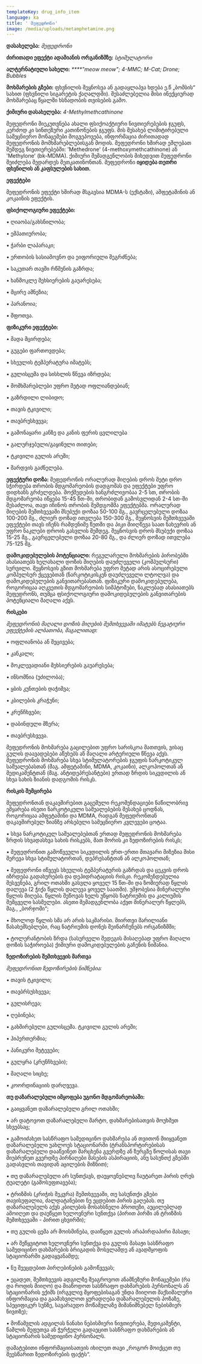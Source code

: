 ```yaml
---
templateKey: drug_info_item
language: ka
title: ' მეფედრონი'
image: /media/uploads/metamphetamine.png
---
```

**დასახელება:** _მეფედრონი_

**ძირითადი ეფექტი ადამიანის ორგანიზმზე:** _სტიმულატორი_

**ალტერნატიული სახელი:** _****"meow meow"; 4-MMC; M-Cat; Drone; Bubbles_

**მოხმარების გზები:** ფხვნილის შეყნოსვა ან გადაყლაპვა ხდება ე.წ „ბომბის“ სახით (ფხვნილი სიგარეტის ქაღალდში). შესაძლებელია მისი ინექციურად მოხმარებაც წყალში ხსნადობის თვისების გამო.

**ქიმიური დასახელება:** _4-Methylmethcathinone_ 

მეფედრონი მიეკუთვნება ახალი ფსიქოაქტიური ნივთიერებების ჯგუფს, კერძოდ კი სინთეზური კათინონების ჯგუფს. მის შესახებ ლიმიტირებული სამეცნიერო მონაცემები მოგვეპოვება, ინფორმაცია ძირითადად მეფედრონის მომხმარებლებისგან მოდის. მეფედრონი ხშირად ეშლებათ შემდეგ  ნივთიერებებში: 'Methedrone' (4-methoxymethcathinone) ან 'Methylone' (bk-MDMA). ქიმიური შემადგენლობის მიხედვით მეფედრონი შეიძლება შედარდეს მეთკათინონთან. მეფედრონი **იყიდება თეთრი ფხვნილის ან კაფსულების სახით.** 

**ეფექტები**

მეფედრონის ეფექტი ხშირად მსგავსია MDMA-ს (ექსტაზი), ამფეტამინის ან კოკაინის ეფექტის. 

**ფსიქოლოგიური ეფექტები:**

•	ღიაობა/გახსნილობა;

•	 ემპათიურობა;

•	 ჭარბი ლაპარაკი; 

•	ერთობის სასიამოვნო და ეიფორიული შეგრძნება; 

•	საკუთარ თავში რწმენის გაზრდა;

•	ხანმოკლე მეხსიერების გაუარესება;

•	მცირე ამნეზია; 

•	პარანოია;

•	შფოთვა.

**ფიზიკური ეფექტები:**

•	მადა მცირდება;

•	გუგები ფართოვდება;

•	სხეულის ტემპერატურა იმატებს; 

•	გულისცემა და სისხლის წნევა იზრდება;

•	მომხმარებლები უფრო მეტად ოფლიანდებიან;

•	გაზრდილი ლიბიდო;

•	თავის ტკივილი; 

•	თავბრუსხვევა;

•	გამონაყარი კანზე და კანის ფერის ცვლილება

•	გალურჯებული/გაყინული თითები;

•	ტკივილი გულის არეში;

•	შარდვის გაძნელება.

**ეფექტური დოზა:** მეფედრონის ორალურად მიღების დროს მეტი დრო სჭირდება თრობის მდგომარეობის დადგომას და ეფექტები უფრო დიდხანს გრძელდება. მოქმედების ხანგრძლივობაა 2-5 სთ, თრობის მდგომარეობა იწყება 15-45 წთ-ში, თრობიდან გამოსვლიდან 2-4 სთ-ში შესაძლოა, თავი იჩინოს თრობის შემდგომმა ეფექტებმა. ორალურად მიღების შემთხვევაში მსუბუქი დოზაა 50-100  მგ., გავრცელებული დოზაა 100-200 მგ., ძლიერ დოზად ითვლება 150-300 მგ., შეყნოსვის შემთხვევაში ეფექტები თავს იჩენს რამდენიმე წუთში და პიკი მიიღწევა საათ ნახევრის ან უფრო ნაკლები დროის გასვლის შემდეგ. შეყნოსვის დროს მსუბუქი დოზაა 15-25 მგ., გავრცელებული დოზაა 20-80 მგ., და ძლიერ დოზად ითვლება 75-125 მგ.

**დამოკიდებულების პოტენციალი:** რეგულარული მოხმარების პირობებში  ახასიათებს ხელახალი დოზის მიღების დაუძლეველი (კომპულსური) სურვილი. შეყნოსვის გზით მოხმარება უფრო მეტად არის ასოცირებული კომპულსურ ქცევებთან (ნარკოტიკისკენ დაუძლეველი ლტოლვა) და დამოკიდებულების განვითარებასთან. ფიზიკური დამოკიდებულება, როგორიცაა აღკვეთის მდგომარეობის სიმპტომები, ნაკლებად ახასიათებს მეფედრონს, თუმცა ფსიქოლოგიური დამოკიდებულების განვითარების პოტენციალი მაღალი აქვს. 

**რისკები**

_მეფედრონის მაღალი დოზის მიღების შემთხვევაში იმატებს ნეგატიური ეფექტების ალბათობა, მაგალითად:_

•	ოფლიანობა ან შეცივება;

•	 კანკალი;

•	 მოკლევადიანი მეხსიერების გაუარესება;

•	 ინსომნია (უძილობა);

•	 ყბის კუნთების დაჭიმვა;

•	 კბილების კრაჭუნი;

•	 კრუნჩხვები;

•	დაბინდული მზერა;

•	თავბრუსხვევა. 

მეფედრონის მოხმარება გაცილებით უფრო სარისკოა მათთვის, ვისაც გულის დაავადებები აწუხებს ან მაღალი არტერიული წნევა აქვს. მეფედრონის მოხმარება სხვა სტიმულატორების ჯგუფის ნარკოტიკულ საშუალებასთან (მაგ. ამფეტამინი, MDMA, კოკაინი), ალკოჰოლთან ან მედიკამენტთან (მაგ. ანტიდეპრესანტები) ერთად ზრდის სიკვდილის ან სხვა სახის ზიანის დადგომის რისკს. 

**რისკის შემცირება**

მეფედრონთან დაკავშირებით გაცემული რეკომენდაციები ნაწილობრივ ემყარება ისეთი ნარკოტიკული საშუალებების შესახებ ცოდნას, როგორიცაა ამფეტამინი და MDMA, რადგან მეფედრონთან დაკავშირებულ ზიანზე არსებული სამეცნიერო კვლევები ცოტაა. 

•	სხვა ნარკოტიკულ საშუალებებთან ერთად მეფედრონის მოხმარება ზრდის სხვადასხვა სახის რისკებს, მათ შორის კი ზედოზირების რისკს;

•	მეფედრონით გამოწვეული სიკვდილის ერთ-ერთი მთავარი მიზეზია მისი შერევა სხვა სტიმულატორთან, დეპრესანტთან ან ალკოჰოლთან;

•	მეფედრონი იწვევს სხეულის ტემპერატურის გაზრდას და ცეკვის დროს იზრდება გადახურების და დეჰიდრატაციის რისკი. რეკომენდებულია შესვენება, გრილ ოთახში გასვლა ყოველ 15 წთ-ში და ზომიერად წყლის დალევა (2 ჭიქა წყლის დალევა ყოველ საათში). უმჯობესია მინერალური წყლის მიღება. წყლის შეწოვას ხელს უწყობს ნატრიუმის და კალიუმის შემცველი სასმელები. ასეთი შემადგენლობა აქვთ მინერალურ წყლებს, მაგ., „ბორჯომი“;

•	მხოლოდ წყლის სმა არ არის საკმარისი.  მიირთვი მარილიანი წასახემსებლები, რაც ნატრიუმის დონეს შეინარჩუნებს ორგანიზმში;

•	ტოლერანტობის ზრდა (სასურველი შედეგის მისაღებად უფრო მაღალი დოზის საჭიროება)  ქიმიური დამოკიდებულების გაჩენის ნიშანია.

**ზედოზირების შემთხვევის მართვა**

_მეფედრონით ზედოზირების ნიშნებია:_ 

•	თავის ტკივილი;

•	თავბრსუსხვევა;

•	გულისრევა;

•	ღებინება;

•	გახშირებული გულისცემა. ტკივილი გულის არეში;

•	ჰიპერთერმია;

•	პანიკური შეტევები;

•	გულყრა (კრუნჩხვები);

•	მაღალი სიცხე;

•	კოორდინაციის დარღვევა. 

**თუ დაზარალებული იმყოფება უგონო მდგომარეობაში:**

•	გაიყვანეთ დაზარალებული გრილ ოთახში;

•	არ დატოვოთ დაზარალებული მარტო, დახმარებისათვის მოუხმეთ სხვებსაც;

•	გამოიძახეთ სასწრაფო სამედიცინო დახმარება ან თვითონ მიიყვანეთ დაზარალებული უახლოეს სტაციონარში (ტრანსპორტირებისას დაზარალებული დააწვინეთ მარცხენა გვერდზე ან ზურგზე წოლისას თავი მიუბრუნეთ გვერდზე პირნაღები მასების ასპირაციის, ანუ სასუნთქ გზებში გადასვლის თავიდან აცილების მიზნით);

•	თუ დაზარალებული არ სუნთქავს, დაუყოვნებლივ ჩაუტარეთ პირის ღრუს ტუალეტი (გამოსუფთავება);

•	ტრიზმის (კრიჭის შეკვრა) შემთხვევაში, თუ სასუნთქი გზები თავისუფალია, ძალდატანებით ნუ ეცდებით პირის გაღებას. თუ დაზარალებულს აქვს კბილების მოსახსნელი პროთეზი, აუცილებლად ამოიღეთ და დაუწყეთ ხელოვნური სუნთქვა (პირით პირში ან ტრიზმის შემთხვევაში - პირით ცხვირში);

•	თუ გულის ცემა არ მოისმინება, დაიწყეთ გულის არაპირდაპირი მასაჟი;

•	არ შეწყვიტოთ ხელოვნური სუნთქვა და გულის მასაჟი სასწრაფო სამედიცინო დახმარების ბრიგადის მოსვლამდე ან ავადმყოფის სტაციონარში გადაყვანამდე;

•	ნუ შეეცდებით პირღებინების გამოწვევას;

•	ეცადეთ, შემთხვევის ადგილზე შეაგროვოთ ანამნეზური მონაცემები (რა და როდის მიიღო) და მიაწოდოთ სასწრაფო დახმარების პერსონალს ან სტაციონარის ექიმს (ირგვლივ მყოფებისაგან უნდა მიიღოთ მაქსიმალური ინფორმაცია და გაამახვილოთ ყურადღება დაზარალებულის პოზაზე, სპეციფიკურ სუნზე, სავარაუდო მოწამვლაზე მიმანიშნებელ ნებისმიერ ნივთზე);

•	მოწამვლის ადგილას ნანახი ნებისმიერი ნივთიერება, მედიკამენტი, წამლის შეფუთვა ან ჭურჭელი გადაეცით სასწრაფო დახმარების ან სტაციონარის სამედიცინო პერსონალს.

დამატებითი ინფორმაციისათვის იხილეთ თავი „როგორ მოიქცეთ თუ შეესწარით ზედოზირების ფაქტს“.
